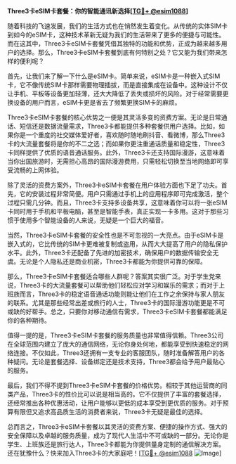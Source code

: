 **Three3卡eSIM卡套餐：你的智能通讯新选择[[TG💪+ @esim1088](https://t.me/s/esim1088)]**

随着科技的飞速发展，我们的生活方式也在悄然发生着变化。从传统的实体SIM卡到如今的eSIM卡，这种技术革新无疑为我们的生活带来了更多的便捷与可能性。而在这其中，Three3卡eSIM卡套餐凭借其独特的功能和优势，正成为越来越多用户的选择。那么，Three3卡eSIM卡套餐到底有何特别之处？它又能为我们带来怎样的便利呢？

首先，让我们来了解一下什么是eSIM卡。简单来说，eSIM卡是一种嵌入式SIM卡，它不像传统SIM卡那样需要物理插拔，而是直接集成在设备中。这种设计不仅让手机、平板等设备更加轻薄，还大大降低了丢失或损坏的风险。对于经常需要更换设备的用户而言，eSIM卡更是省去了频繁更换SIM卡的麻烦。

Three3卡eSIM卡套餐的核心优势之一便是其灵活多变的资费方案。无论是日常通话、短信还是数据流量需求，Three3卡都能提供多种套餐供用户选择。比如，如果你是一个重度的社交媒体爱好者，喜欢随时随地刷抖音、看微博，那么Three3卡的大流量套餐将是你的不二之选；而如果你更注重通话质量和稳定性，Three3卡同样提供了优质的语音通话服务。此外，Three3卡还支持国际漫游，这意味着当你出国旅游时，无需担心高昂的国际漫游费用，只需轻松切换至当地网络即可享受流畅的上网体验。

除了灵活的资费方案外，Three3卡eSIM卡套餐在用户体验方面也下足了功夫。首先，它的安装过程非常简便。用户只需通过手机上的应用程序即可完成激活，整个过程只需几分钟。而且，Three3卡支持多设备共享，这意味着你可以将一张eSIM卡同时用于手机和平板电脑，甚至是智能手表，真正实现一卡多用。这对于那些习惯于使用多个智能设备的人来说，无疑是一个巨大的福音。

当然，Three3卡eSIM卡套餐的安全性也是不可忽视的一大亮点。由于eSIM卡是嵌入式的，它比传统的SIM卡更难被复制或盗用，从而大大提高了用户的隐私保护水平。此外，Three3卡还配备了先进的加密技术，确保用户的数据传输安全无虞。无论是个人隐私还是商业机密，Three3卡都能为你提供可靠的保障。

那么，Three3卡eSIM卡套餐适合哪些人群呢？答案其实很广泛。对于学生党来说，Three3卡的大流量套餐可以帮助他们轻松应对学习和娱乐的需求；而对于上班族而言，Three3卡的稳定语音通话功能则能让他们在工作之余保持与家人朋友的联系。尤其是那些经常出差或旅行的人士，Three3卡的国际漫游功能更是不可或缺的好帮手。总之，只要你对移动通信有需求，Three3卡eSIM卡套餐都能满足你的各种期待。

值得一提的是，Three3卡eSIM卡套餐的服务质量也非常值得信赖。Three3公司在全球范围内建立了庞大的通信网络，无论你身处何地，都能享受到快速稳定的网络连接。不仅如此，Three3还拥有一支专业的客服团队，随时准备解答用户的各种疑问。无论是套餐选择、设备绑定还是技术支持，Three3都会给予用户最贴心的服务。

最后，我们不得不提到Three3卡eSIM卡套餐的价格优势。相较于其他运营商的同类产品，Three3卡的性价比可以说是相当高的。它不仅提供了丰富的套餐选择，还经常推出各种优惠活动，让用户能够以更低的成本享受到更优质的服务。对于预算有限但又追求高品质生活的消费者来说，Three3卡无疑是最佳的选择。

总而言之，Three3卡eSIM卡套餐以其灵活的资费方案、便捷的操作方式、强大的安全保障以及卓越的服务质量，成为了现代人生活中不可或缺的一部分。无论你是学生、上班族还是旅行达人，Three3卡都能为你提供量身定制的通信解决方案。还在犹豫什么？快来加入Three3卡的大家庭吧！[[TG💪+ @esim1088](https://t.me/s/esim1088) ![Image](https://i.postimg.cc/4NQfJmqS/Snipaste-2025-05-13-00-14-12.png)]